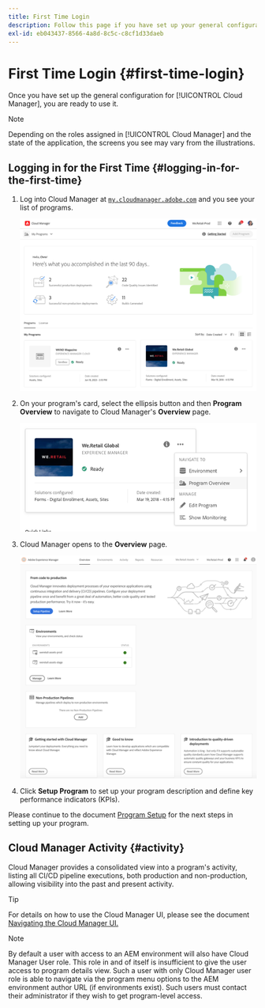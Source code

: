 ```yaml
---
title: First Time Login
description: Follow this page if you have set up your general configurations and you are ready to use Cloud Manager for the first time.
exl-id: eb043437-8566-4a8d-8c5c-c8cf1d33daeb
---
```


# First Time Login {#first-time-login}

Once you have set up the general configuration for [!UICONTROL Cloud Manager], you are ready to use it.

>[!NOTE]
>
>Depending on the roles assigned in [!UICONTROL Cloud Manager] and the state of the application, the screens you see may vary from the illustrations.

## Logging in for the First Time {#logging-in-for-the-first-time}

1. Log into Cloud Manager at [`my.cloudmanager.adobe.com`](https://my.cloudmanager.adobe.com/) and you see your list of programs.

   ![Cloud Manager console](/help/assets/cloud-manager-console.png)

1. On your program's card, select the ellipsis button and then **Program Overview** to navigate to Cloud Manager's **Overview** page. 

   ![Cloud Manager option](/help/assets/program-overview-option.png)

1. Cloud Manager opens to the **Overview** page.

   ![Cloud Manager overview page](/help/assets/FirstLogin1.png)

1. Click **Setup Program** to set up your program description and define key performance indicators (KPIs).

Please continue to the document [Program Setup](/help/getting-started/program-setup.md) for the next steps in setting up your program.

## Cloud Manager Activity {#activity}

Cloud Manager provides a consolidated view into a program's activity, listing all CI/CD pipeline executions, both production and non-production, allowing visibility into the past and present activity.

>[!TIP]
>
>For details on how to use the Cloud Manager UI, please see the document [Navigating the Cloud Manager UI.](/help/getting-started/navigation.md)

>[!NOTE]
>
>By default a user with access to an AEM environment will also have Cloud Manager User role. This role in and of itself is insufficient to give the user access to program details view. Such a user with only Cloud Manager user role is able to navigate via the program menu options to the AEM environment author URL (if environments exist). Such users must contact their administrator if they wish to get program-level access.
